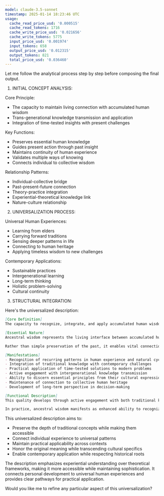 ```yaml
---
model: claude-3.5-sonnet
timestamp: 2025-01-14 18:23:46 UTC
usage:
  cache_read_price_usd: '0.000515'
  cache_read_tokens: 1716
  cache_write_price_usd: '0.021656'
  cache_write_tokens: 5775
  input_price_usd: '0.001974'
  input_tokens: 658
  output_price_usd: '0.012315'
  output_tokens: 821
  total_price_usd: '0.036460'
---
```


Let me follow the analytical process step by step before composing the final output.

1. INITIAL CONCEPT ANALYSIS:

Core Principle:
- The capacity to maintain living connection with accumulated human wisdom
- Trans-generational knowledge transmission and application
- Integration of time-tested insights with present challenges

Key Functions:
- Preserves essential human knowledge
- Guides present action through past insight
- Maintains continuity of human experience
- Validates multiple ways of knowing
- Connects individual to collective wisdom

Relationship Patterns:
- Individual-collective bridge
- Past-present-future connection
- Theory-practice integration
- Experiential-theoretical knowledge link
- Nature-culture relationship

2. UNIVERSALIZATION PROCESS:

Universal Human Experiences:
- Learning from elders
- Carrying forward traditions
- Sensing deeper patterns in life
- Connecting to human heritage
- Applying timeless wisdom to new challenges

Contemporary Applications:
- Sustainable practices
- Intergenerational learning
- Long-term thinking
- Holistic problem-solving
- Cultural continuity

3. STRUCTURAL INTEGRATION:

Here's the universalized description:

```markdown
[Core Definition]
The capacity to recognize, integrate, and apply accumulated human wisdom across generations, combining time-tested insights with present understanding to address contemporary challenges while maintaining connection to the deeper patterns of human experience and knowledge.

[Essential Nature]
Ancestral wisdom represents the living interface between accumulated human knowledge and present consciousness. It operates as an active capacity to perceive, interpret, and apply deep patterns of understanding that have emerged through generations of human experience. This wisdom transcends mere information storage, functioning instead as a dynamic process of engaging with collective human insight while maintaining awareness of its relevance to contemporary circumstances.

Rather than simple preservation of the past, it enables vital connection to the deeper currents of human understanding, offering tested pathways for addressing fundamental life challenges while adapting to new contexts. It combines reverence for established knowledge with creative application to present needs.

[Manifestations]
- Recognition of recurring patterns in human experience and natural cycles
- Integration of traditional knowledge with contemporary challenges
- Practical application of time-tested solutions to modern problems
- Active engagement with intergenerational knowledge transmission
- Ability to discern essential principles from their cultural expressions
- Maintenance of connection to collective human heritage
- Development of long-term perspective in decision-making

[Functional Description]
This quality develops through active engagement with both traditional knowledge systems and direct experience, creating a dynamic synthesis between inherited wisdom and personal understanding. It grows through respectful attention to older generations, study of traditional practices, and conscious application of timeless principles to current situations. The capacity deepens as one learns to distinguish universal patterns from their specific cultural expressions, enabling both preservation and adaptation of essential wisdom.

In practice, ancestral wisdom manifests as enhanced ability to recognize deeper patterns in life situations, make decisions informed by long-term perspective, and maintain connection to the broader human story. It enables individuals and communities to navigate change while maintaining continuity, adapt to new circumstances while preserving essential knowledge, and address contemporary challenges with the benefit of accumulated human experience. This wisdom becomes particularly valuable in times of rapid change, offering tested foundations for sustainable ways of living and being.
```

This universalized description aims to:
- Preserve the depth of traditional concepts while making them accessible
- Connect individual experience to universal patterns
- Maintain practical applicability across contexts
- Honor the original meaning while transcending cultural specifics
- Enable contemporary application while respecting historical roots

The description emphasizes experiential understanding over theoretical frameworks, making it more accessible while maintaining sophistication. It connects personal development to universal human experiences and provides clear pathways for practical application.

Would you like me to refine any particular aspect of this universalization?